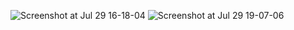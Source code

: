 ![Screenshot at Jul 29 16-18-04](https://user-images.githubusercontent.com/47666526/127499350-38ca906a-b152-47c3-a63d-e5eb7934ee35.png)
![Screenshot at Jul 29 19-07-06](https://user-images.githubusercontent.com/47666526/127526651-a3c93a3c-cfa5-4b6b-b9b6-d6855cd95b6a.png)
